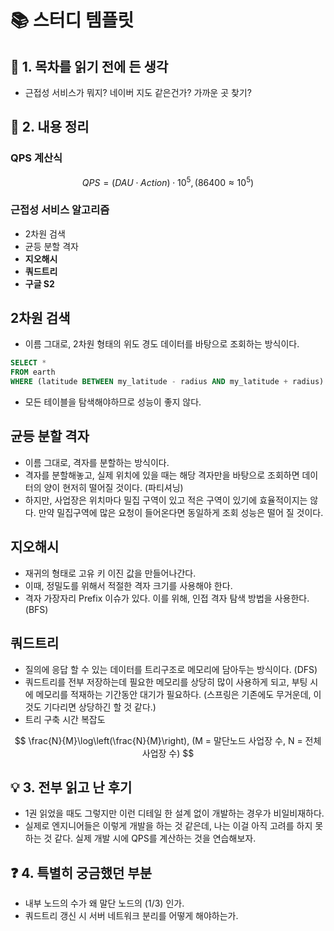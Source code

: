 # 📚 스터디 템플릿

## 📖 1. 목차를 읽기 전에 든 생각
- 근접성 서비스가 뭐지? 네이버 지도 같은건가? 가까운 곳 찾기?

## 📝 2. 내용 정리

### QPS 계산식
$$
QPS = (DAU \cdot Action) \cdot 10^5, 
(86400 \approx 10^5)
$$

### 근접성 서비스 알고리즘
- 2차원 검색
- 균등 분할 격자
- **지오해시**
- **쿼드트리**
- **구글 S2**

## 2차원 검색
- 이름 그대로, 2차원 형태의 위도 경도 데이터를 바탕으로 조회하는 방식이다.
```SQL
SELECT *
FROM earth
WHERE (latitude BETWEEN my_latitude - radius AND my_latitude + radius) AND (longitude BETWEEN my_longitude - radius AND my_longitude + radius)
```
- 모든 테이블을 탐색해야하므로 성능이 좋지 않다.

## 균등 분할 격자
- 이름 그대로, 격자를 분할하는 방식이다.
- 격자를 분할해놓고, 실제 위치에 있을 때는 해당 격자만을 바탕으로 조회하면 데이터의 양이 현저히 떨어질 것이다. (파티셔닝)
- 하지만, 사업장은 위치마다 밀집 구역이 있고 적은 구역이 있기에 효율적이지는 않다. 만약 밀집구역에 많은 요청이 들어온다면 동일하게 조회 성능은 떨어 질 것이다.

## 지오해시
- 재귀의 형태로 고유 키 이진 값을 만들어나간다.
- 이때, 정밀도를 위해서 적절한 격자 크기를 사용해야 한다.
- 격자 가장자리 Prefix 이슈가 있다. 이를 위해, 인접 격자 탐색 방법을 사용한다. (BFS)

## 쿼드트리
- 질의에 응답 할 수 있는 데이터를 트리구조로 메모리에 담아두는 방식이다. (DFS)
- 쿼드트리를 전부 저장하는데 필요한 메모리를 상당히 많이 사용하게 되고, 부팅 시에 메모리를 적재하는 기간동안 대기가 필요하다. (스프링은 기존에도 무거운데, 이것도 기다리면 상당하긴 할 것 같다.)
- 트리 구축 시간 복잡도  

$$
\frac{N}{M}\log\left(\frac{N}{M}\right), (M = 말단노드 사업장 수, N = 전체 사업장 수)
$$

## 💡 3. 전부 읽고 난 후기
- 1권 읽었을 때도 그렇지만 이런 디테일 한 설계 없이 개발하는 경우가 비일비재하다.
- 실제로 엔지니어들은 이렇게 개발을 하는 것 같은데, 나는 이걸 아직 고려를 하지 못하는 것 같다. 실제 개발 시에 QPS를 계산하는 것을 연습해보자.

## ❓ 4. 특별히 궁금했던 부분
- 내부 노드의 수가 왜 말단 노드의 (1/3) 인가.
- 쿼드트리 갱신 시 서버 네트워크 분리를 어떻게 해야하는가.
